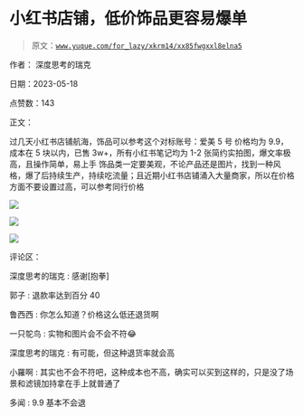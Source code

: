 # 小红书店铺，低价饰品更容易爆单

> 原文：[`www.yuque.com/for_lazy/xkrm14/xx85fwgxxl8elna5`](https://www.yuque.com/for_lazy/xkrm14/xx85fwgxxl8elna5)

作者： 深度思考的瑞克

日期：2023-05-18

点赞数：143

正文：

过几天小红书店铺航海，饰品可以参考这个对标账号：爱美 5 号 价格均为 9.9，成本在 5 块以内，已售 3w+，所有小红书笔记均为 1-2 张简约实拍图，爆文率极高，且操作简单，易上手 饰品类一定要美观，不论产品还是图片，找到一种风格，爆了后持续生产，持续吃流量；且近期小红书店铺涌入大量商家，所以在价格方面不要设置过高，可以参考同行价格

![](img/d1ffe8bd67bb1834b89f28a17805ed76.png)

![](img/39cd9ae1503c060a74835a86f8f6ac8c.png)

![](img/5d8f06d26e2ed34f1d2b96fc90a1244b.png)

评论区：

深度思考的瑞克 : 感谢[抱拳]

郭子 : 退款率达到百分 40

鲁西西 : 你怎么知道？价格这么低还退货啊

一只鸵鸟 : 实物和图片会不会不符😂

深度思考的瑞克 : 有可能，但这种退货率就会高

小羅啊 : 其实也不会不符吧，这种成本也不高，确实可以买到这样的，只是没了场景和滤镜加持拿在手上就普通了

多闻 : 9.9 基本不会退

